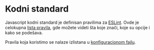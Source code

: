 # Kodni standard

Javascript kodni standard je definisan pravilima za [ESLint](https://eslint.org/). Ovde je celokupna [lista pravila](https://eslint.org/docs/rules/), gde možete videti šta koje znači, koje su opcije i kako se podešava.

Pravila koja koristimo se nalaze izlistana u [konfiguracionom fajlu](.eslintrc).
